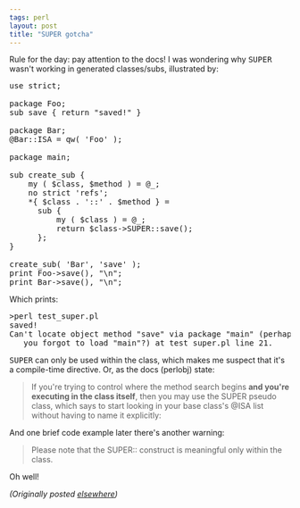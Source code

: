 ```yaml
---
tags: perl
layout: post
title: "SUPER gotcha"
---
```




<p>Rule for the day: pay attention to the docs! I was wondering why <tt>SUPER</tt> wasn't working in generated classes/subs, illustrated by:</p>

<pre>
use strict;
  
package Foo;
sub save { return "saved!" }
  
package Bar;
@Bar::ISA = qw( 'Foo' );
  
package main;
  
sub create_sub {
    my ( $class, $method ) = @_;
    no strict 'refs';
    *{ $class . '::' . $method } = 
      sub {
          my ( $class ) = @_;
          return $class->SUPER::save();
      };
}
  
create_sub( 'Bar', 'save' );
print Foo->save(), "\n";
print Bar->save(), "\n";
</pre>

<p>Which prints:

<pre>
>perl test_super.pl
saved!
Can't locate object method "save" via package "main" (perhaps
   you forgot to load "main"?) at test_super.pl line 21.
</pre>

<p><tt>SUPER</tt> can only be used within the class, which makes me suspect that it's a compile-time directive. Or, as the docs (perlobj) state:</p>

<blockquote>If you're trying to control where the method search begins <b>and you're executing in the class itself</b>, then you may use the SUPER pseudo class, which says to start looking in your base class's @ISA list without having to name it explicitly:</blockquote>

<p>And one brief code example later there's another warning:</p>

<blockquote>Please note that the SUPER:: construct is meaningful only within the class.</blockquote>

<p>Oh well!</p>

<p><em>(Originally posted <a href="http://use.perl.org/~lachoy/journal/7212">elsewhere</a>)</em></p>


